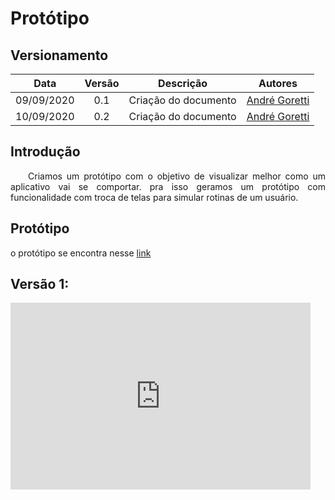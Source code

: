 # Protótipo
## Versionamento
| Data | Versão | Descrição | Autores |
| :---: | :---: | :---: | :---: |
| 09/09/2020 | 0.1 | Criação do documento | [André Goretti](https://github.com/AGoretti)|
| 10/09/2020 | 0.2 | Criação do documento | [André Goretti](https://github.com/AGoretti)|

## Introdução

<p align="justify">&emsp;&emsp;Criamos um protótipo com o objetivo de visualizar melhor como um aplicativo vai se comportar. pra isso geramos um protótipo com funcionalidade com troca de telas para simular rotinas de um usuário.  </p>

## Protótipo

o protótipo se encontra nesse [link](https://www.figma.com/file/d0icSO7UVLvEIMhBIl0OV1/Di%C3%A1rio-da-Sa%C3%BAde?node-id=0%3A1)

## Versão 1:

<iframe src="https://docs.google.com/presentation/d/e/2PACX-1vRZM7nf_pORi6kT8M_OO7gaWorIyUQSTyDK2Vs06bCOTQDqUh1S85rj3mWGxjZbzdHnZdHrd7XetE4j/embed?start=false&loop=false&delayms=3000" frameborder="0" width="480" height="299" allowfullscreen="true" mozallowfullscreen="true" webkitallowfullscreen="true"></iframe>



